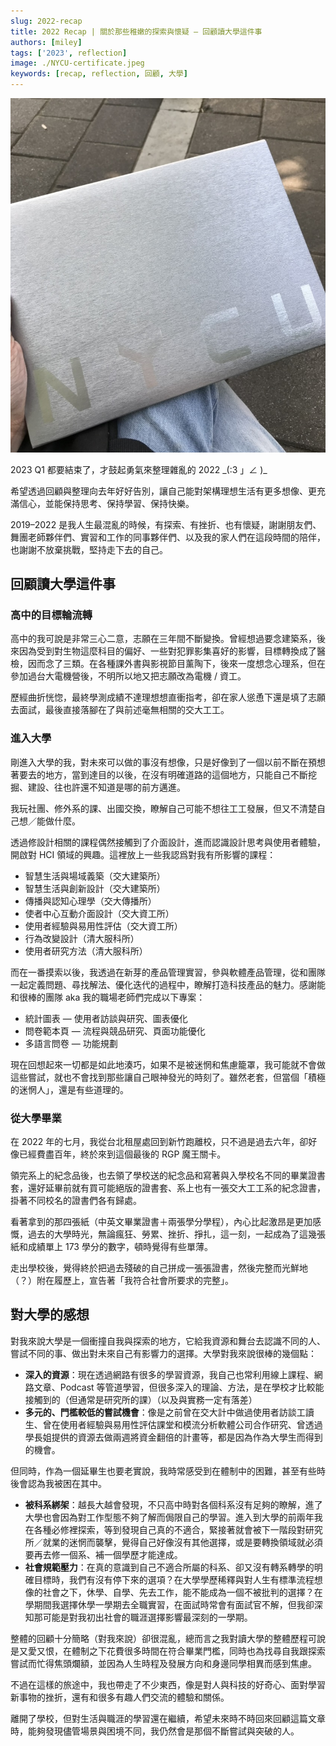```yaml
---
slug: 2022-recap
title: 2022 Recap | 關於那些稚嫩的探索與懷疑 — 回顧讀大學這件事
authors: [miley]
tags: ['2023', reflection]
image: ./NYCU-certificate.jpeg
keywords: [recap, reflection, 回顧, 大學]
---
```

![NYCU certificate](./NYCU-certificate.jpeg)

2023 Q1 都要結束了，才鼓起勇氣來整理雜亂的 2022 \_(:3 」∠ )\_

希望透過回顧與整理向去年好好告別，讓自己能對架構理想生活有更多想像、更充滿信心，並能保持思考、保持學習、保持快樂。

2019–2022 是我人生最混亂的時候，有探索、有挫折、也有懷疑，謝謝朋友們、舞團老師夥伴們、實習和工作的同事夥伴們、以及我的家人們在這段時間的陪伴，也謝謝不放棄挑戰，堅持走下去的自己。

<!--truncate-->

## 回顧讀大學這件事

### 高中的目標輪流轉

高中的我可說是非常三心二意，志願在三年間不斷變換。曾經想過要念建築系，後來因為受到對生物這麼科目的偏好、一些對犯罪影集喜好的影響，目標轉換成了醫檢，因而念了三類。在各種課外書與影視節目薰陶下，後來一度想念心理系，但在參加過台大電機營後，不明所以地又把志願改為電機 / 資工。

歷經曲折恍惚，最終學測成績不達理想想直衝指考，卻在家人慫恿下還是填了志願去面試，最後直接落腳在了與前述毫無相關的交大工工。

### 進入大學

剛進入大學的我，對未來可以做的事沒有想像，只是好像到了一個以前不斷在預想著要去的地方，當到達目的以後，在沒有明確道路的這個地方，只能自己不斷挖掘、建設、往也許還不知道是哪的前方邁進。

我玩社團、修外系的課、出國交換，瞭解自己可能不想往工工發展，但又不清楚自己想／能做什麼。

透過修設計相關的課程偶然接觸到了介面設計，進而認識設計思考與使用者體驗，開啟對 HCI 領域的興趣。這裡放上一些我認爲對我有所影響的課程：

*   智慧生活與場域義築（交大建築所）
*   智慧生活與創新設計（交大建築所）
*   傳播與認知心理學（交大傳播所）
*   使者中心互動介面設計（交大資工所）
*   使用者經驗與易用性評估（交大資工所）
*   行為改變設計（清大服科所）
*   使用者研究方法（清大服科所）

而在一番摸索以後，我透過在新芽的產品管理實習，參與軟體產品管理，從和團隊一起定義問題、尋找解法、優化迭代的過程中，瞭解打造科技產品的魅力。感謝能和很棒的團隊 aka 我的職場老師們完成以下專案：

*   統計圖表 — 使用者訪談與研究、圖表優化
*   問卷範本頁 — 流程與競品研究、頁面功能優化
*   多語言問卷 — 功能規劃

現在回想起來一切都是如此地湊巧，如果不是被迷惘和焦慮籠罩，我可能就不會做這些嘗試，就也不會找到那些讓自己眼神發光的時刻了。雖然老套，但當個「積極的迷惘人」，還是有些道理的。

### 從大學畢業

在 2022 年的七月，我從台北租屋處回到新竹跑離校，只不過是過去六年，卻好像已經費盡百年，終於來到這個最後的 RGP 魔王關卡。

領完系上的紀念品後，也去領了學校送的紀念品和寫著與入學校名不同的畢業證書套，還好延畢前就有買可能絕版的證書套、系上也有一張交大工工系的紀念證書，掛著不同校名的證書們各有歸處。

看著拿到的那四張紙（中英文畢業證書＋兩張學分學程），內心比起激昂是更加感慨，過去的大學時光，無論瘋狂、勞累、挫折、掙扎，這一刻，一起成為了這幾張紙和成績單上 173 學分的數字，頓時覺得有些單薄。

走出學校後，覺得終於把過去殘破的自己拼成一張張證書，然後完整而光鮮地（？）附在履歷上，宣告著「我符合社會所要求的完整」。

## 對大學的感想

對我來說大學是一個衝撞自我與探索的地方，它給我資源和舞台去認識不同的人、嘗試不同的事、做出對未來自己有影響力的選擇。大學對我來說很棒的幾個點：

*   **深入的資源**：現在透過網路有很多的學習資源，我自己也常利用線上課程、網路文章、Podcast 等管道學習，但很多深入的理論、方法，是在學校才比較能接觸到的（但通常是研究所的課）（以及與實務一定有落差）
*   **多元的、門檻較低的嘗試機會**：像是之前曾在交大計中做過使用者訪談工讀生、曾在使用者經驗與易用性評估課堂和模流分析軟體公司合作研究、曾透過學長姐提供的資源去做兩週將資金翻倍的計畫等，都是因為作為大學生而得到的機會。

但同時，作為一個延畢生也要老實說，我時常感受到在體制中的困難，甚至有些時後會認為我被困在其中。

*   **被科系綁架**：越長大越會發現，不只高中時對各個科系沒有足夠的瞭解，進了大學也會因為對工作型態不夠了解而侷限自己的學習。進入到大學的前兩年我在各種必修裡探索，等到發現自己真的不適合，緊接著就會被下一階段對研究所／就業的迷惘而襲擊，覺得自己好像沒有其他選擇，或是要轉換領域就必須要再去修一個系、補一個學歷才能達成。
*   **社會規範壓力**：在真的意識到自己不適合所屬的科系、卻又沒有轉系轉學的明確目標時，我們有沒有停下來的選項？在大學學歷稀釋與對人生有標準流程想像的社會之下，休學、自學、先去工作，能不能成為一個不被批判的選擇？在學期間我選擇休學一學期去全職實習，在面試時常會有面試官不解，但我卻深知那可能是對我初出社會的職涯選擇影響最深刻的一學期。

整體的回顧十分簡略（對我來說）卻很混亂，總而言之我對讀大學的整體歷程可說是又愛又恨，在體制之下花費很多時間在符合畢業門檻，同時也為找尋自我跟探索嘗試而忙得焦頭爛額，並因為人生時程及發展方向和身邊同學相異而感到焦慮。

不過在這樣的旅途中，我也帶走了不少東西，像是對人與科技的好奇心、面對學習新事物的挫折，還有和很多有趣人們交流的體驗和關係。

離開了學校，但對生活與職涯的學習還在繼續，希望未來時不時回來回顧這篇文章時，能夠發現儘管場景與困境不同，我仍然會是那個不斷嘗試與突破的人。
